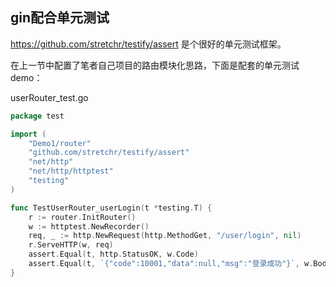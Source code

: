 ## gin配合单元测试

https://github.com/stretchr/testify/assert  是个很好的单元测试框架。  

在上一节中配置了笔者自己项目的路由模块化思路，下面是配套的单元测试demo：

userRouter_test.go
```go
package test

import (
	"Demo1/router"
	"github.com/stretchr/testify/assert"
	"net/http"
	"net/http/httptest"
	"testing"
)

func TestUserRouter_userLogin(t *testing.T) {
	r := router.InitRouter()
	w := httptest.NewRecorder()
	req, _ := http.NewRequest(http.MethodGet, "/user/login", nil)
	r.ServeHTTP(w, req)
	assert.Equal(t, http.StatusOK, w.Code)
	assert.Equal(t, `{"code":10001,"data":null,"msg":"登录成功"}`, w.Body.String())
}

```
